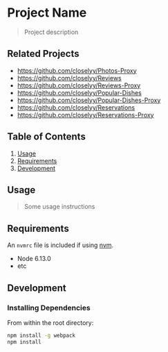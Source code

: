 # Project Name

> Project description

## Related Projects

  - https://github.com/closelyy/Photos-Proxy
  - https://github.com/closelyy/Reviews
  - https://github.com/closelyy/Reviews-Proxy
  - https://github.com/closelyy/Popular-Dishes
  - https://github.com/closelyy/Popular-Dishes-Proxy
  - https://github.com/closelyy/Reservations
  - https://github.com/closelyy/Reservations-Proxy

## Table of Contents

1. [Usage](#Usage)
1. [Requirements](#requirements)
1. [Development](#development)

## Usage

> Some usage instructions

## Requirements

An `nvmrc` file is included if using [nvm](https://github.com/creationix/nvm).

- Node 6.13.0
- etc

## Development

### Installing Dependencies

From within the root directory:

```sh
npm install -g webpack
npm install
```

